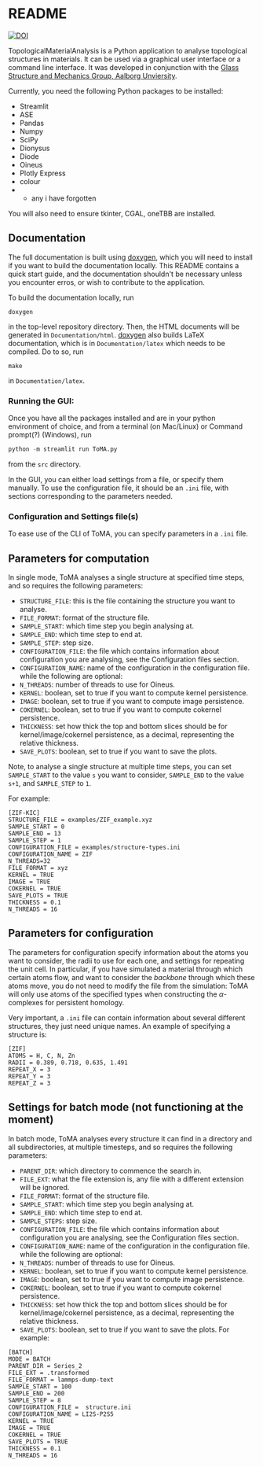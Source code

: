 # README

[![DOI](https://zenodo.org/badge/682051112.svg)](https://zenodo.org/doi/10.5281/zenodo.10781424)

TopologicalMaterialAnalysis is a Python application to analyse topological structures in materials. It can be used via a graphical user interface or a command line interface. It was developed in conjunction with the [Glass Structure and Mechanics Group, Aalborg Unviersity](https://sites.google.com/view/smedskjaer).

Currently, you need the following Python packages to be installed:
* Streamlit
* ASE
* Pandas
* Numpy
* SciPy
* Dionysus
* Diode
* Oineus
* Plotly Express
* colour
* + any i have forgotten

You will also need to ensure tkinter, CGAL, oneTBB are installed. 

## Documentation
The full documentation is built using [doxygen](https://www.doxygen.nl/), which you will need to install if you want to build the documentation locally. This README contains a quick start guide, and the documentation shouldn't be necessary unless you encounter erros, or wish to contribute to the application.


To build the documentation locally, run 
```shell
doxygen
```
in the top-level repository directory. Then, the HTML documents will be generated in `Documentation/html`. [doxygen](https://www.doxygen.nl/) also builds LaTeX documentation, which is in `Documentation/latex` which needs to be compiled. Do to so, run 

```
make
``` 
in `Documentation/latex`.

### Running the GUI:
Once you have all the packages installed and are in your python environment of choice, and from a terminal (on Mac/Linux) or Command prompt(?) (Windows), run 
```python
python -m streamlit run ToMA.py
```
from the `src` directory.

In the GUI, you can either load settings from a file, or specify them manually. To use the configuration file, it should be an `.ini` file, with sections corresponding to the parameters needed. 

### Configuration and Settings file(s)
To ease use of the CLI of ToMA, you can specify parameters in a `.ini` file.

## Parameters for computation
In single mode, ToMA analyses a single structure at specified time steps, and so requires the following parameters:
- `STRUCTURE_FILE`: this is the file containing the structure you want to analyse.
- `FILE_FORMAT`: format of the structure file.
- `SAMPLE_START`: which time step you begin analysing at.
- `SAMPLE_END`: which time step to end at.
- `SAMPLE_STEP`: step size.
- `CONFIGURATION_FILE`: the file which contains information about configuration you are analysing, see the Configuration files section.
- `CONFIGURATION_NAME`: name of the configuration in the configuration file.
while the following are optional:
- `N_THREADS`: number of threads to use for Oineus.
- `KERNEL`: boolean, set to true if you want to compute kernel persistence.
- `IMAGE`: boolean, set to true if you want to compute image persistence.
- `COKERNEL`: boolean, set to true if you want to compute cokernel persistence.
- `THICKNESS`: set how thick the top and bottom slices should be for kernel/image/cokernel persistence, as a decimal, representing the relative thickness.
- `SAVE_PLOTS`: boolean, set to true if you want to save the plots.

Note, to analyse a single structure at multiple time steps, you can set `SAMPLE_START` to the value `s` you want to consider, `SAMPLE_END` to the value `s+1`, and `SAMPLE_STEP` to `1`.

For example:
```
[ZIF-KIC]
STRUCTURE_FILE = examples/ZIF_example.xyz
SAMPLE_START = 0
SAMPLE_END = 13
SAMPLE_STEP = 1
CONFIGURATION_FILE = examples/structure-types.ini
CONFIGURATION_NAME = ZIF
N_THREADS=32
FILE_FORMAT = xyz
KERNEL = TRUE
IMAGE = TRUE
COKERNEL = TRUE
SAVE_PLOTS = TRUE
THICKNESS = 0.1
N_THREADS = 16
```

## Parameters for configuration
The parameters for configuration specify information about the atoms you want to consider, the radii to use for each one, and settings for repeating the unit cell. In particular, if you have simulated a material through which certain atoms flow, and want to consider the *backbone* through which these atoms move, you do not need to modify the file from the simulation: ToMA will only use atoms of the specified types when constructing the $\alpha$-complexes for persistent homology. 

Very important, a `.ini` file can contain information about several different structures, they just need unique names. An example of specifying a structure is:
```
[ZIF]
ATOMS = H, C, N, Zn		
RADII = 0.389, 0.718, 0.635, 1.491
REPEAT_X = 3
REPEAT_Y = 3
REPEAT_Z = 3
```


## Settings for batch mode (not functioning at the moment)
In batch mode, ToMA analyses every structure it can find in a directory and all subdirectories, at multiple timesteps, and so requires the following parameters:
- `PARENT_DIR`: which directory to commence the search in.
- `FILE_EXT`: what the file extension is, any file with a different extension will be ignored.
- `FILE_FORMAT`: format of the structure file.
- `SAMPLE_START`: which time step you begin analysing at.
- `SAMPLE_END`: which time step to end at.
- `SAMPLE_STEPS`: step size.
- `CONFIGURATION_FILE`: the file which contains information about configuration you are analysing, see the Configuration files section.
- `CONFIGURATION_NAME`: name of the configuration in the configuration file.
while the following are optional:
- `N_THREADS`: number of threads to use for Oineus.
- `KERNEL`: boolean, set to true if you want to compute kernel persistence.
- `IMAGE`: boolean, set to true if you want to compute image persistence.
- `COKERNEL`: boolean, set to true if you want to compute cokernel persistence.
- `THICKNESS`: set how thick the top and bottom slices should be for kernel/image/cokernel persistence, as a decimal, representing the relative thickness.
- `SAVE_PLOTS`: boolean, set to true if you want to save the plots.
For example:
```
[BATCH]
MODE = BATCH
PARENT_DIR = Series_2
FILE_EXT = .transformed
FILE_FORMAT = lammps-dump-text
SAMPLE_START = 100
SAMPLE_END = 200
SAMPLE_STEP = 8
CONFIGURATION_FILE =  structure.ini
CONFIGURATION_NAME = LI2S-P2S5
KERNEL = TRUE
IMAGE = TRUE
COKERNEL = TRUE
SAVE_PLOTS = TRUE
THICKNESS = 0.1
N_THREADS = 16
```
